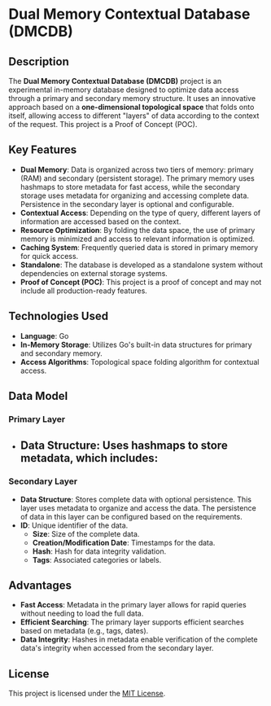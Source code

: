 # Dual Memory Contextual Database (DMCDB)

## Description
The **Dual Memory Contextual Database (DMCDB)** project is an experimental in-memory database designed to optimize data access through a primary and secondary memory structure. It uses an innovative approach based on a **one-dimensional topological space** that folds onto itself, allowing access to different "layers" of data according to the context of the request. This project is a Proof of Concept (POC).

## Key Features
- **Dual Memory**: Data is organized across two tiers of memory: primary (RAM) and secondary (persistent storage). The primary memory uses hashmaps to store metadata for fast access, while the secondary storage uses metadata for organizing and accessing complete data. Persistence in the secondary layer is optional and configurable.
- **Contextual Access**: Depending on the type of query, different layers of information are accessed based on the context.
- **Resource Optimization**: By folding the data space, the use of primary memory is minimized and access to relevant information is optimized.
- **Caching System**: Frequently queried data is stored in primary memory for quick access.
- **Standalone**: The database is developed as a standalone system without dependencies on external storage systems.
- **Proof of Concept (POC)**: This project is a proof of concept and may not include all production-ready features.

## Technologies Used
- **Language**: Go
- **In-Memory Storage**: Utilizes Go's built-in data structures for primary and secondary memory.
- **Access Algorithms**: Topological space folding algorithm for contextual access.

## Data Model

### Primary Layer
- **Data Structure**: Uses hashmaps to store metadata, which includes:
  - 

### Secondary Layer
- **Data Structure**: Stores complete data with optional persistence. This layer uses metadata to organize and access the data. The persistence of data in this layer can be configured based on the requirements.
- **ID**: Unique identifier of the data.
  - **Size**: Size of the complete data.
  - **Creation/Modification Date**: Timestamps for the data.
  - **Hash**: Hash for data integrity validation.
  - **Tags**: Associated categories or labels.

## Advantages
- **Fast Access**: Metadata in the primary layer allows for rapid queries without needing to load the full data.
- **Efficient Searching**: The primary layer supports efficient searches based on metadata (e.g., tags, dates).
- **Data Integrity**: Hashes in metadata enable verification of the complete data's integrity when accessed from the secondary layer.


## License
This project is licensed under the [MIT License](LICENSE).
